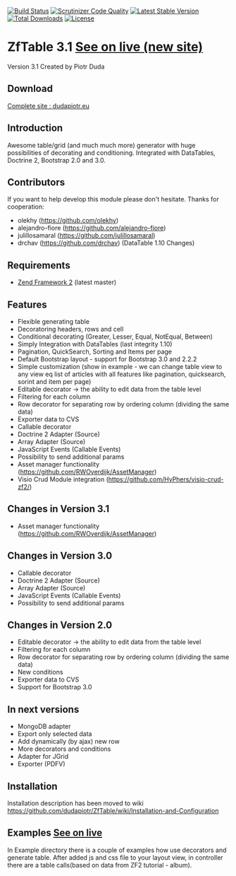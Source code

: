 [![Build Status](https://travis-ci.org/dudapiotr/ZfTable.svg?branch=master)](https://travis-ci.org/dudapiotr/ZfTable)
[![Scrutinizer Code Quality](https://scrutinizer-ci.com/g/dudapiotr/ZfTable/badges/quality-score.png?b=master)](https://scrutinizer-ci.com/g/dudapiotr/ZfTable/?branch=master)
[![Latest Stable Version](https://poser.pugx.org/dudapiotr/zftable/v/stable.svg)](https://packagist.org/packages/dudapiotr/zftable) [![Total Downloads](https://poser.pugx.org/dudapiotr/zftable/downloads.svg)](https://packagist.org/packages/dudapiotr/zftable) [![License](https://poser.pugx.org/dudapiotr/zftable/license.svg)](https://packagist.org/packages/dudapiotr/zftable)

ZfTable 3.1 [See on live (new site)](http://dudapiotrek.laohost.net/)
=======
Version 3.1 Created by Piotr Duda

Download
-----------
[Complete site : dudapiotr.eu](https://drive.google.com/file/d/0B4WJ3MxrRUAEOWp5emFaNlpBNGM/edit?usp=sharing)


Introduction
------------

Awesome table/grid (and much much more) generator with huge possibilities of decorating and conditioning. 
Integrated with DataTables, Doctrine 2, Bootstrap 2.0 and 3.0.

Contributors
------------
If you want to help develop this module please don't hesitate. 
Thanks for cooperation:

- olekhy (https://github.com/olekhy)
- alejandro-fiore (https://github.com/alejandro-fiore)
- julillosamaral (https://github.com/julillosamaral)
- drchav (https://github.com/drchav)  (DataTable 1.10 Changes)

Requirements
------------

* [Zend Framework 2](https://github.com/zendframework/zf2) (latest master)


Features
----------------
-  Flexible generating table
-  Decoratoring headers, rows and cell
-  Conditional decorating (Greater, Lesser, Equal, NotEqual, Between)
-  Simply Integration with DataTables (last integrity 1.10)
-  Pagination, QuickSearch, Sorting and Items per page
-  Default Bootstrap layout - support for Bootstrap 3.0 and 2.2.2
-  Simple customization (show in example -  we can change table view to any view eq list of articles with all features like pagination, quicksearch, sorint and item per page)
-  Editable decorator -> the ability to edit data from the table level
-  Filtering for each column
-  Row decorator for separating row by ordering column (dividing the same data)
-  Exporter data to CVS
-  Callable decorator
-  Doctrine 2 Adapter (Source)
-  Array Adapter  (Source)
-  JavaScript Events (Callable Events)
-  Possibility to send additional params
-  Asset manager functionality (https://github.com/RWOverdijk/AssetManager)
-  Visio Crud Module integration (https://github.com/HyPhers/visio-crud-zf2/)

Changes in Version 3.1
----------------
- Asset manager functionality (https://github.com/RWOverdijk/AssetManager)

Changes in Version 3.0
----------------
- Callable decorator
- Doctrine 2 Adapter (Source)
- Array Adapter  (Source)
- JavaScript Events (Callable Events)
- Possibility to send additional params


Changes in Version 2.0
----------------
-  Editable decorator -> the ability to edit data from the table level
-  Filtering for each column
-  Row decorator for separating row by ordering column (dividing the same data)
-  New conditions
-  Exporter data to CVS
-  Support for Bootstrap 3.0


In next versions
----------------
- MongoDB adapter
- Export only selected data
- Add dynamically (by ajax) new row
- More decorators and conditions
- Adapter for JGrid
- Exporter (PDFV)


Installation
------------

Installation description has been moved to wiki
https://github.com/dudapiotr/ZfTable/wiki/Installation-and-Configuration


Examples [See on live](http://dudapiotrek.laohost.net/)
-------
In Example directory there is a couple of examples how use decorators and generate table. After added js and css file
to your layout view, in controller there are a table calls(based on data from ZF2 tutorial - album).
